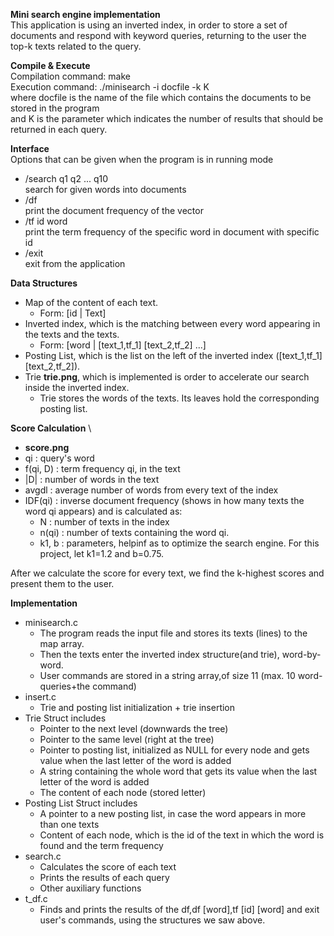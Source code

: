 **Mini search engine implementation** \
This application is using an inverted index, in order to store a set of documents and respond with keyword queries, returning to the user the top-k texts related to the query. 


**Compile & Execute** \
Compilation command: make \
Execution command: ./minisearch -i docfile -k K \
where docfile is the name of the file which contains the documents to be stored in the program \
and K is the parameter which indicates the number of results that should be returned in each query.

**Interface** \
Options that can be given when the program is in running mode
- /search q1 q2 ... q10 \
    search for given words into documents 
- /df \
    print the document frequency of the vector 
- /tf id word \
    print the term frequency of the specific word in document with specific id 
- /exit \
    exit from the application 

**Data Structures** 
- Map of the content of each text.
    * Form: [id | Text]
- Inverted index, which is the matching between every word appearing in the texts and the texts.
    * Form: [word | [text_1,tf_1] [text_2,tf_2] ...]
- Posting List, which is the list on the left of the inverted index ([text_1,tf_1] [text_2,tf_2]).
- Trie **trie.png**, which is implemented is order to accelerate our search inside the inverted index.
    * Trie stores the words of the texts. Its leaves hold the corresponding posting list. 

**Score Calculation** \
- **score.png**
- qi : query's word
- f(qi, D) : term frequency qi, in the text
- |D| : number of words in the text
- avgdl : average number of words from every text of the index
- IDF(qi) : inverse document frequency (shows in how many texts the word qi appears) and is calculated as:
    * N : number of texts in the index
    * n(qi) : number of texts containing the word qi.
    * k1, b : parameters, helpinf as to optimize the search engine. For this project, let k1=1.2 and b=0.75.

After we calculate the score for every text, we find the k-highest scores and present them to the user.

**Implementation**
- minisearch.c
    * The program reads the input file and stores its texts (lines) to the map array.
    * Then the texts enter the inverted index structure(and trie), word-by-word.
    * User commands are stored in a string array,of size 11 (max. 10 word-queries+the command)
- insert.c
    * Trie and posting list initialization + trie insertion
- Trie Struct includes
    * Pointer to the next level (downwards the tree)
    * Pointer to the same level (right at the tree)
    * Pointer to posting list, initialized as NULL for every node and gets value when the last letter of the word is added
    * A string containing the whole word that gets its value when the last letter of the word is added
    * The content of each node (stored letter)
- Posting List Struct includes
    * A pointer to a new posting list, in case the word appears in more than one texts
    * Content of each node, which is the id of the text in which the word is found and the term frequency
- search.c
    * Calculates the score of each text
    * Prints the results of each query
    * Other auxiliary functions
- t_df.c
    * Finds and prints the results of the df,df [word],tf [id] [word] and exit user's commands, using the structures we saw above.
